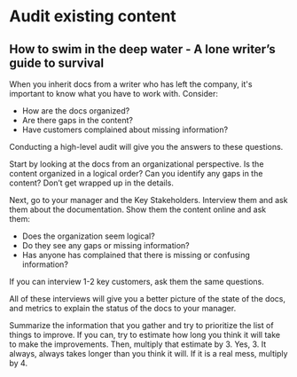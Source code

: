 # Audit existing content


## How to swim in the deep water - A lone writer’s guide to survival

When you inherit docs from a writer who has left the company, it's important to know what you have to work with.  Consider:

* How are the docs organized?
* Are there gaps in the content?
* Have customers complained about missing information?

Conducting a high-level audit will give you the answers to these questions.

Start by looking at the docs from an organizational perspective.  Is the content organized in a logical order?  Can you identify any gaps in the content?  Don’t get wrapped up in the details.


Next, go to your manager and the Key Stakeholders.  Interview them and ask them about the documentation.  Show them the content online and ask them:

* Does the organization seem logical?
* Do they see any gaps or missing information?
* Has anyone has complained that there is missing or confusing information?

If you can interview 1-2 key customers, ask them the same questions.

All of these interviews will give you a better picture of the state of the docs, and metrics to explain the status of the docs to your manager.

Summarize the information that you gather and try to prioritize the list of things to improve.  If you can, try to estimate how long you think it will take to make the improvements.  Then, multiply that estimate by 3.  Yes, 3.  It always, always takes longer than you think it will.  If it is a real mess, multiply by 4.
